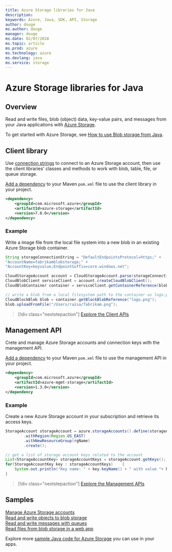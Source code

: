 ```yaml
---
title: Azure Storage libraries for Java
description: 
keywords: Azure, Java, SDK, API, Storage
author: douge
ms.author: douge
manager: douge
ms.date: 02/07/2018
ms.topic: article
ms.prod: azure
ms.technology: azure
ms.devlang: java
ms.service: storage
---
```


# Azure Storage libraries for Java

## Overview

Read and write files, blob (object) data, key-value pairs, and messages from your Java applications with [Azure Storage](/azure/storage/storage-introduction).

To get started with Azure Storage, see [How to use Blob storage from Java](/azure/storage/storage-java-how-to-use-blob-storage).

## Client library

Use [connection strings](/azure/storage/storage-create-storage-account#manage-your-storage-account) to connect to an Azure Storage account, then use the client libraries' classes and methods to work with blob, table, file, or queue storage. 

[Add a dependency](https://maven.apache.org/guides/getting-started/index.html#How_do_I_use_external_dependencies) to your Maven `pom.xml` file to use the client library in your project.   

```XML
<dependency>
    <groupId>com.microsoft.azure</groupId>
    <artifactId>azure-storage</artifactId>
    <version>7.0.0</version>
</dependency>
```   

### Example

Write a image file from the local file system into a new blob in an existing Azure Storage blob container.


```java
String storageConnectionString = "DefaultEndpointsProtocol=https;" + 
"AccountName=fabrikamblobstorage;" + 
"AccountKey=keyvalue;EndpointSuffix=core.windows.net";

CloudStorageAccount account = CloudStorageAccount.parse(storageConnectionString);
CloudBlobClient serviceClient = account.createCloudBlobClient();
CloudBlobContainer container = serviceClient.getContainerReference(blobContainer);

// write a blob from a local filesystem path to the container as logo.png
CloudBlockBlob blob = container.getBlockBlobReference("logo.png");
blob.uploadFromFile("/Users/raisa/fabrikam.png");
```

> [!div class="nextstepaction"]
> [Explore the Client APIs](/java/api/overview/azure/storage/clientlibrary)

## Management API

Crete and manage Azure Storage accounts and connection keys with the management API.

[Add a dependency](https://maven.apache.org/guides/getting-started/index.html#How_do_I_use_external_dependencies) to your Maven `pom.xml` file to use the management API in your project.  

```XML
<dependency>
    <groupId>com.microsoft.azure</groupId>
    <artifactId>azure-mgmt-storage</artifactId>
    <version>1.3.0</version>
</dependency
```   

### Example

Create a new Azure Storage account in your subscription and retrieve its access keys.

```java
StorageAccount storageAccount = azure.storageAccounts().define(storageAccountName)
        .withRegion(Region.US_EAST)
        .withNewResourceGroup(rgName)
        .create();

// get a list of storage account keys related to the account
List<StorageAccountKey> storageAccountKeys = storageAccount.getKeys();
for(StorageAccountKey key : storageAccountKeys)    {
    System.out.println("Key name: " + key.keyName() + " with value "+ key.value());
}
```

> [!div class="nextstepaction"]
> [Explore the Management APIs](/java/api/overview/azure/storage/managementapi)


## Samples

[Manage Azure Storage accounts](../docs-ref-conceptual/java-sdk-manage-storage-accounts.md)    
[Read and write objects to blob storage](https://github.com/Azure-Samples/storage-blob-java-getting-started)   
[Read and write messages with queues](https://github.com/Azure-Samples/storage-queue-java-getting-started)   
[Read files from blob storage in a web app](https://github.com/Azure-Samples/app-service-java-manage-storage-connections-for-web-apps-on-linux)

Explore more [sample Java code for Azure Storage](https://azure.microsoft.com/resources/samples/?platform=java&term=storage) you can use in your apps.
